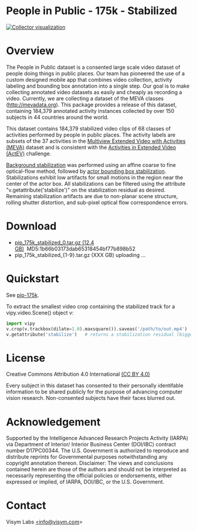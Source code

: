 # People in Public - 175k - Stabilized

[![Collector visualization]()]()

# Overview

The People in Public dataset is a consented large scale video dataset of people doing things in public places.  Our team has pioneered the use of a 
custom designed mobile app that combines video collection, activity labeling and bounding box annotation into a single step.  Our goal is to 
make collecting annotated video datasets as easily and cheaply as recording a video.  Currently, we are collecting a dataset of the MEVA 
classes (http://mevadata.org).  This package provides a release of this dataset, containing 184,379 annotated activity instances collected by 
over 150 subjects in 44 countries around the world. 

This dataset contains 184,379 stabilized video clips of 68 classes of activities performed by people in public places.  The activity labels are subsets of the 37 activities in the [Multiview Extended Video with Activities (MEVA)](https://mevadata.org) dataset and is consistent with the [Activities in Extended Video (ActEV)](https://actev.nist.gov/) challenge.  

[Background stabilization](https://github.com/visym/vipy/blob/bc20f6f32492badd181faa0ccf7b0029f1f63fee/vipy/video.py#L2084-L2087) was performed using an affine coarse to fine optical-flow method, followed by [actor bounding box stabilization](https://github.com/visym/collector/blob/adc5486c7f88291b77f9a707a78763c2b5958406/pycollector/detection.py#L177-L236).  Stabilizations exhibit low artifacts for small motions in the region near the center of the actor box.  All stabilizations can be filtered using the attribute "v.getattribute('stabilize')" on the stabilization residual as desired.  Remaining stabilization artifacts are due to non-planar scene structure, rolling shutter distortion, and sub-pixel optical flow correspondence errors. 

# Download

* [pip_175k_stabilized_0.tar.gz (12.4 GB)](https://dl.dropboxusercontent.com/s/j8p4gxeyjit3z1z/pip_175k_stabilized_0.tar.gz)&nbsp;&nbsp;MD5:1b66b03173dab65318454bf77b898b52&nbsp;&nbsp;&nbsp;&nbsp;
* pip_175k_stabilized_{1-9}.tar.gz (XXX GB) uploading ...

# Quickstart

See [pip-175k](https://visym.github.io/collector/pip_175k/).

To extract the smallest video crop containing the stabilized track for a vipy.video.Scene() object v:

```python
import vipy
v.crop(v.trackbox(dilate=1.0).maxsquare()).saveas('/path/to/out.mp4')
v.getattribute('stabilize')   # returns a stabilization residual (bigger is worse)
```

# License

Creative Commons Attribution 4.0 International [(CC BY 4.0)](https://creativecommons.org/licenses/by/4.0/)

Every subject in this dataset has consented to their personally identifable information to be shared publicly for the purpose of advancing computer vision research.  Non-consented subjects have their faces blurred out.  

# Acknowledgement

Supported by the Intelligence Advanced Research Projects Activity (IARPA) via Department of Interior/ Interior Business Center (DOI/IBC) contract number D17PC00344. The U.S. Government is authorized to reproduce and distribute reprints for Governmental purposes notwithstanding any copyright annotation thereon. Disclaimer: The views and conclusions contained herein are those of the authors and should not be interpreted as necessarily representing the official policies or endorsements, either expressed or implied, of IARPA, DOI/IBC, or the U.S. Government.

# Contact

Visym Labs <a href="mailto:info@visym.com">&lt;info@visym.com&gt;</a>

